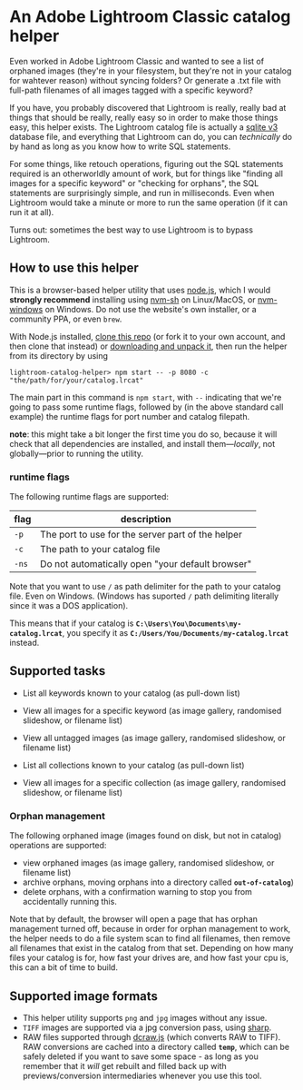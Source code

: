# An Adobe Lightroom Classic catalog helper

Even worked in Adobe Lightroom Classic and wanted to see a list of orphaned images (they're in your filesystem, but they're not in your catalog for wahtever reason) without syncing folders? Or generate a .txt file with full-path filenames of all images tagged with a specific keyword?

If you have, you probably discovered that Lightroom is really, really bad at things that should be really, really easy so in order to make those things easy, this helper exists. The Lightroom catalog file is actually a [sqlite v3](https://sqlite.org) database file, and everything that Lightroom can do, you can _technically_ do by hand as long as you know how to write SQL statements.

For some things, like retouch operations, figuring out the SQL statements required is an otherworldly amount of work, but for things like "finding all images for a specific keyword" or "checking for orphans", the SQL statements are surprisingly simple, and run in milliseconds. Even when Lightroom would take a minute or more to run the same operation (if it can run it at all).

Turns out: sometimes the best way to use Lightroom is to bypass Lightroom.

## How to use this helper

This is a browser-based helper utility that uses [node.js](https://nodejs.org), which I would **strongly recommend** installing using [nvm-sh](https://github.com/nvm-sh/nvm) on Linux/MacOS, or [nvm-windows](https://github.com/coreybutler/nvm-windows#install-nvm-windows) on Windows. Do not use the website's own installer, or a community PPA, or even `brew`.

With Node.js installed, [clone this repo](https://help.github.com/en/github/creating-cloning-and-archiving-repositories/cloning-a-repository) (or fork it to your own account, and then clone that instead) or [downloading and unpack it](https://github.com/Pomax/lightroom-catalog-helper/archive/master.zip), then run the helper from its directory by using

```
lightroom-catalog-helper> npm start -- -p 8080 -c "the/path/for/your/catalog.lrcat"
```

The main part in this command is `npm start`, with `--` indicating that we're going to pass some runtime flags, followed by (in the above standard call example) the runtime flags for port number and catalog filepath.

**note**: this might take a bit longer the first time you do so, because it will check that all dependencies are installed, and install them—*locally*, not globally—prior to running the utility.

### runtime flags

The following runtime flags are supported:

flag | description
-|-
`-p` | The port to use for the server part of the helper
`-c` | The path to your catalog file
`-ns` | Do not automatically open "your default browser"

Note that you want to use `/` as path delimiter for the path to your catalog file. Even on Windows. (Windows has suported `/` path delimiting literally since it was a DOS application).

This means that if your catalog is **`C:\Users\You\Documents\my-catalog.lrcat`**, you specify it as **`C:/Users/You/Documents/my-catalog.lrcat`** instead.

## Supported tasks

- List all keywords known to your catalog (as pull-down list)
- View all images for a specific keyword (as image gallery, randomised slideshow, or filename list)
- View all untagged images (as image gallery, randomised slideshow, or filename list)

- List all collections known to your catalog (as pull-down list)
- View all images for a specific collection (as image gallery, randomised slideshow, or filename list)

### Orphan management

The following orphaned image (images found on disk, but not in catalog) operations are supported:

- view orphaned images (as image gallery, randomised slideshow, or filename list)
- archive orphans, moving orphans into a directory called **`out-of-catalog`**)
- delete orphans, with a confirmation warning to stop you from accidentally running this.

Note that by default, the browser will open a page that has orphan management turned off, because in order for orphan management to work, the helper needs to do a file system scan to find all filenames, then remove all filenames that exist in the catalog from that set. Depending on how many files your catalog is for, how fast your drives are, and how fast your cpu is, this can a bit of time to build.

## Supported image formats

- This helper utility supports `png` and `jpg` images without any issue.
- `TIFF` images are supported via a jpg conversion pass, using [sharp](https://github.com/lovell/sharp).
- RAW files supported through [dcraw.js](https://github.com/zfedoran/dcraw.js) (which converts RAW to TIFF). RAW conversions are cached into a directory called **`temp`**, which can be safely deleted if you want to save some space - as long as you remember that it _will_ get rebuilt and filled back up with previews/conversion intermediaries whenever you use this tool.

